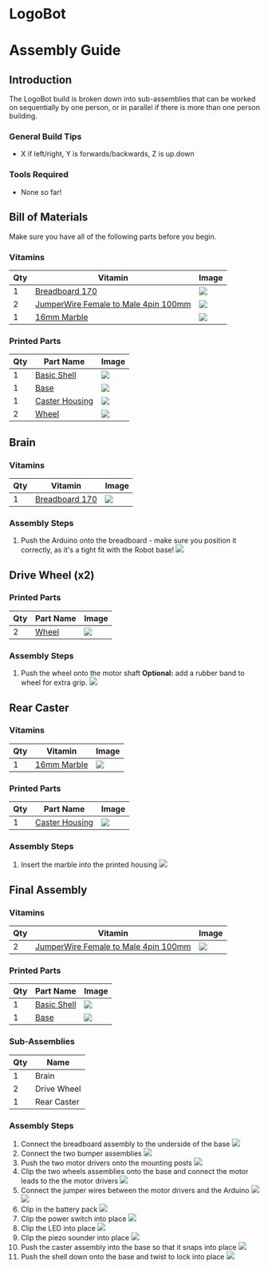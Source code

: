 # LogoBot
# Assembly Guide

## Introduction

The LogoBot build is broken down into sub-assemblies that can be worked on sequentially by one person, or in parallel if there is more than one person building.

### General Build Tips

* X if left/right, Y is forwards/backwards, Z is up.down

### Tools Required

* None so far!

## Bill of Materials

Make sure you have all of the following parts before you begin.

### Vitamins

Qty | Vitamin | Image
--- | --- | ---
1 | [Breadboard 170]() | ![](../vitamins/images/Breadboard170_view.png) | 
2 | [JumperWire Female to Male 4pin 100mm]() | ![](../vitamins/images/JumperWireFemaletoMale4pin100mm_view.png) | 
1 | [16mm Marble]() | ![](../vitamins/images/16mmMarble_view.png) | 

### Printed Parts

Qty | Part Name | Image
--- | --- | ---
1 | [Basic Shell](../printedparts/stl/BasicShell.stl) | ![](../printedparts/images/BasicShell_view.png) | 
1 | [Base](../printedparts/stl/Base.stl) | ![](../printedparts/images/Base_view.png) | 
1 | [Caster Housing](../printedparts/stl/CasterHousing.stl) | ![](../printedparts/images/CasterHousing_view.png) | 
2 | [Wheel](../printedparts/stl/Wheel.stl) | ![](../printedparts/images/Wheel_view.png) | 


## Brain

### Vitamins

Qty | Vitamin | Image
--- | --- | ---
1 | [Breadboard 170]() | ![](../vitamins/images/Breadboard170_view.png) | 

### Assembly Steps

1. Push the Arduino onto the breadboard - make sure you position it correctly,                  as it's a tight fit with the Robot base!
![](../assemblies/LogoBot/Brain_step1_view.png)


## Drive Wheel (x2)

### Printed Parts

Qty | Part Name | Image
--- | --- | ---
2 | [Wheel](../printedparts/stl/Wheel.stl) | ![](../printedparts/images/Wheel_view.png) | 

### Assembly Steps

1. Push the wheel onto the motor shaft 
**Optional:** add a rubber band to wheel for extra grip.
![](../assemblies/LogoBot/DriveWheel_step1_view.png)


## Rear Caster

### Vitamins

Qty | Vitamin | Image
--- | --- | ---
1 | [16mm Marble]() | ![](../vitamins/images/16mmMarble_view.png) | 

### Printed Parts

Qty | Part Name | Image
--- | --- | ---
1 | [Caster Housing](../printedparts/stl/CasterHousing.stl) | ![](../printedparts/images/CasterHousing_view.png) | 

### Assembly Steps

1. Insert the marble into the printed housing
![](../assemblies/LogoBot/RearCaster_step1_view.png)


## Final Assembly

### Vitamins

Qty | Vitamin | Image
--- | --- | ---
2 | [JumperWire Female to Male 4pin 100mm]() | ![](../vitamins/images/JumperWireFemaletoMale4pin100mm_view.png) | 

### Printed Parts

Qty | Part Name | Image
--- | --- | ---
1 | [Basic Shell](../printedparts/stl/BasicShell.stl) | ![](../printedparts/images/BasicShell_view.png) | 
1 | [Base](../printedparts/stl/Base.stl) | ![](../printedparts/images/Base_view.png) | 

### Sub-Assemblies

Qty | Name 
--- | --- 
1 | Brain
2 | Drive Wheel
1 | Rear Caster

### Assembly Steps

1. Connect the breadboard assembly to the underside of the base
![](../assemblies/LogoBot/FinalAssembly_step1_view.png)
2. Connect the two bumper assemblies
![](../assemblies/LogoBot/FinalAssembly_step2_view.png)
3. Push the two motor drivers onto the mounting posts
![](../assemblies/LogoBot/FinalAssembly_step3_view.png)
4. Clip the two wheels assemblies onto the base and                     connect the motor leads to the the motor drivers
![](../assemblies/LogoBot/FinalAssembly_step4_view.png)
5. Connect the jumper wires between the motor drivers and the Arduino
![](../assemblies/LogoBot/FinalAssembly_step5_view.png)
![](../assemblies/LogoBot/FinalAssembly_step5_plan.png)
6. Clip in the battery pack
![](../assemblies/LogoBot/FinalAssembly_step6_view.png)
7. Clip the power switch into place
![](../assemblies/LogoBot/FinalAssembly_step7_view.png)
8. Clip the LED into place
![](../assemblies/LogoBot/FinalAssembly_step8_view.png)
9. Clip the piezo sounder into place
![](../assemblies/LogoBot/FinalAssembly_step9_view.png)
10. Push the caster assembly into the base so that it snaps into place
![](../assemblies/LogoBot/FinalAssembly_step10_view.png)
11. Push the shell down onto the base and twist to lock into place
![](../assemblies/LogoBot/FinalAssembly_step11_view.png)


